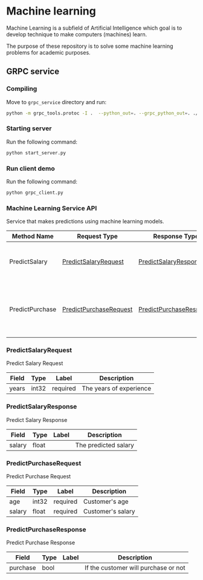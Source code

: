 # Machine learning

Machine Learning is a subfield of Artificial Intelligence which goal is to develop technique to make computers (machines) learn.

The purpose of these repository is to solve some machine learning problems for academic purposes.


## GRPC service

### Compiling
Move to `grpc_service` directory and run:
```sh
python -m grpc_tools.protoc -I .  --python_out=. --grpc_python_out=. ./service.proto
```

### Starting server

Run the following command:
```sh
python start_server.py
```

### Run client demo

Run the following command:
```sh
python grpc_client.py
```

### Machine Learning Service API
Service that makes predictions using machine learning models.

| Method Name | Request Type | Response Type | Description |
| ----------- | ------------ | ------------- | ------------|
| PredictSalary | [PredictSalaryRequest](#PredictSalaryRequest) | [PredictSalaryResponse](#PredictSalaryResponse) | Predicts salary based on years of experience. |
| PredictPurchase | [PredictPurchaseRequest](#PredictPurchaseRequest) | [PredictPurchaseResponse](#PredictPurchaseResponse) | Predicts if a customer will purchase based on salary and age. |


<a name="PredictSalaryRequest"></a>

### PredictSalaryRequest
Predict Salary Request


| Field | Type | Label | Description |
| ----- | ---- | ----- | ----------- |
| years | int32 | required | The years of experience |


<a name="PredictSalaryResponse"></a>

### PredictSalaryResponse
Predict Salary Response


| Field | Type | Label | Description |
| ----- | ---- | ----- | ----------- |
| salary | float | | The predicted salary |


<a name="PredictSalaryRequest"></a>

### PredictPurchaseRequest
Predict Purchase Request


| Field | Type | Label | Description |
| ----- | ---- | ----- | ----------- |
| age | int32 | required | Customer's age |
| salary | float | required | Customer's salary |


<a name="PredictPurchaseResponse"></a>

### PredictPurchaseResponse
Predict Purchase Response


| Field | Type | Label | Description |
| ----- | ---- | ----- | ----------- |
| purchase | bool | | If the customer will purchase or not |